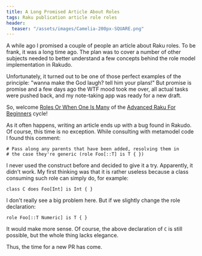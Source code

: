 ```yaml
---
title: A Long Promised Article About Roles
tags: Raku publication article role roles
header:
  teaser: "/assets/images/Camelia-200px-SQUARE.png"
---
```

A while ago I promised a couple of people an article about Raku roles. To be
frank, it was a long time ago. The plan was to cover a number of other subjects
needed to better understand a few concepts behind the role model implementation
in Rakudo.

Unfortunately, it turned out to be one of those perfect examples of the
principle: "wanna make the God laugh? tell him your plans!" But promise is
promise and a few days ago the WTF mood took me over, all actual tasks were
pushed back, and my note-taking app was ready for a new draft.

So, welcome [Roles Or When One Is Many](/arfb-publication/07-roles-or-when-one-is-many/)
of the [Advanced Raku For Beginners](/arfb.html) cycle!

As it often happens, writing an article ends up with a bug found in Rakudo. Of
course, this time is no exception. While consulting with metamodel code I found
this comment:

```
# Pass along any parents that have been added, resolving them in
# the case they're generic (role Foo[::T] is T { })
```

I never used the construct before and decided to give it a try. Apparently, it
didn't work. My first thinking was that it is rather useless because a class
consuming such role can simply do, for example:

```
class C does Foo[Int] is Int { }
```

I don't really see a big problem here. But if we slightly change the role
declaration:

```
role Foo[::T Numeric] is T { }
```

It would make more sense. Of course, the above declaration of `C` is still
possible, but the whole thing lacks elegance.

Thus, the time for a new PR has come. 
